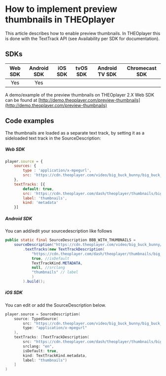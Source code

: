 # How to implement preview thumbnails in THEOplayer

This article describes how to enable preview thumbnails. In THEOplayer this is done with the TextTrack API (see Availability per SDK for documentation). 

## SDKs

| Web SDK | Android SDK | iOS SDK | tvOS SDK| Android TV SDK | Chromecast SDK |
| :-----: | :---------: | :-----: | :--: | :------------: | :------------: |
|   Yes   |  Yes  |     |   |          |          |

A demo/example of the preview thumbnails on THEOplayer 2.X Web SDK can be found at [http://demo.theoplayer.com/preview-thumbnails](http://demo.theoplayer.com/preview-thumbnails)

## Code examples

The thumbnails are loaded as a separate text track, by setting it as a sideloaded text track in the SourceDescription:

##### Web SDK

```js
player.source = {
    sources: {
        type : 'application/x-mpegurl',
        src: 'https://cdn.theoplayer.com/video/big_buck_bunny/big_buck_bunny.m3u8'
    },
    textTracks: [{
        default: true,
        src: 'https://cdn.theoplayer.com/dash/theoplayer/thumbnails/big_buck_bunny_thumbnails.vtt',
        label: 'thumbnails',
        kind: 'metadata'
    }]
```

##### Android SDK

You can add/edit your sourcedescription like follows

```java
public static final SourceDescription BBB_WITH_THUMBNAILS =
    sourceDescription("https://cdn.theoplayer.com/video/big_buck_bunny/big_buck_bunny.m3u8")
        .textTracks(new TextTrackDescription(
            "https://cdn.theoplayer.com/dash/theoplayer/thumbnails/big_buck_bunny_thumbnails.vtt", //src 
            true, //isDefault 
            TextTrackKind.METADATA, 
            null, //srclang 
            "thumbnails" // label
            ) 
        ).build();
```

##### iOS SDK

You can edit or add the SourceDescription below.

```swift
player.source = SourceDescription(
    source: TypedSource(
        src: "https://cdn.theoplayer.com/video/big_buck_bunny/big_buck_bunny.m3u8",
        type: "application/x-mpegurl"
    ),
    textTracks: [TextTrackDescription(
        src: "https://cdn.theoplayer.com/dash/theoplayer/thumbnails/big_buck_bunny_thumbnails.vtt",
        srclang: "en",
        isDefault: true,
        kind: TextTrackKind.metadata,
        label: "thumbnails")
    ]
)
```

